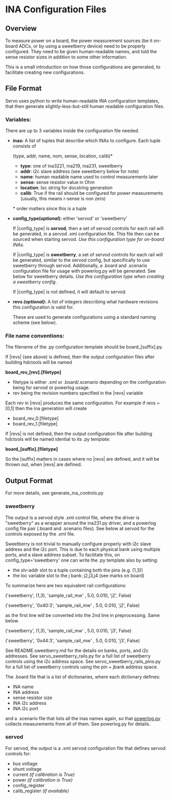 # INA Configuration Files

## Overview

To measure power on a board, the power measurement sources (be it on-board ADCs,
or by using a sweetberry device) need to be properly configured.
They need to be given human-readable names, and told the sense resistor sizes in
addition to some other information.

This is a small introduction on how those configurations are generated, to
facilitate creating new configurations.

## File Format

Servo uses python to write human-readable INA configuration templates, that then
generate slightly-less-but-still human readable configuration files.

### Variables:
There are up to 3 variables inside the configuration file needed.

- **inas:** A list of tuples that describe which INAs to configure.
            Each tuple consists of

  (type, addr, name, nom, sense, location, calib)\*

    - **type**: one of ina3221, ina219, ina231, sweetberry
    - **addr**: i2c slave address (see sweetberry below for note)
    - **name**: human readable name used to control measurements later
    - **sense**: sense resistor value in Ohm
    - **location**: loc string for docstring generation
    - **calib**: True if the rail should be configured for power measurements
               (usually, this means r-sense is non zero)

  \* order matters since this is a tuple

- **config\_type(*optional*):** either 'servod' or 'sweetberry'

  If |config\_type| is **servod**, then a set of servod controls for each rail
  will be generated, in a servod .xml configuration file. This file then can be
  sourced when starting servod.
  *Use this configuration type for on-board INAs*.

  If |config\_type| is **sweetberry**, a set of servod controls for each rail
  will be generated, similar to the servod config, but specifically to use
  sweetberry through servod. Additionally, a .board and .scenario configuration
  file for usage with powerlog.py will be generated. See below for sweetberry
  details.
  *Use this configuration type when creating a sweetberry config*.

  If |config\_type| is not defined, it will default to servod.

 - **revs *(optional)*:** A list of integers describing what hardware revisions
                          this configuration is valid for.

   These are used to generate configurations using a standard naming scheme
   (see below).

### File name conventions:

The filename of the .py configuration template should be board\_[suffix].py.

If |revs| (see above) is defined, then the output configuration files after
building hdctools will be named

**board\_rev\_[rev].[filetype]**

- filetype is either .xml or .board/.scenario depending on the configuration
  being for servod or powerlog usage.
- rev being the revision numbers specified in the |revs| variable

Each rev in |revs| produces the same configuration. For example if revs = [0,1]
then the ina generation will create
- board\_rev\_0.[filetype]
- board\_rev\_1.[filetype]

If |revs| is not defined, then the output configuration file after building
hdctools will be named idential to its .py template:

**board\_[suffix].[filetype]**

So the [suffix] matters in cases where no |revs| are defined, and it will be
thrown out, when |revs| are defined.


## Output Format

For more details, see generate\_ina\_controls.py

### sweetberry

The output is a servod style .xml control file, where the driver is "sweetberry"
as a wrapper around the ina231.py driver, and a powerlog config file pair
(.board and .scenario files). See below at servod for the controls exposed by
the .xml file.

Sweetberry is not trivial to manually configure properly with i2c slave address
and the i2c port. This is due to each physical bank using multiple ports, and a
slave address subset. To facilitate this, on config\_type='sweetberry' one can
write the .py template also by setting:
- the slv-addr slot to a tuple containing both the pins (e.g. (1,3))
- the loc variable slot to the j bank: j2,j3,j4 (see marks on board)

To summarize here are two equivalent rail configurations:

('sweetberry', (1,3),    'sample_rail_mw' , 5.0, 0.010, 'j2', False)

('sweetberry', '0x40:3', 'sample_rail_mw' , 5.0, 0.010, 'j2', False)

as the first line will be converted into the 2nd line in preprocessing. Same
below.

('sweetberry', (1,3),    'sample_rail_mw' , 5.0, 0.010, 'j3', False)

('sweetberry', '0x44:3', 'sample_rail_mw' , 5.0, 0.010, 'j3', False)

See README.sweetberry.md for the details on banks, ports, and i2c addresses.
See servo_sweetberry_rails.py for a full list of sweetberry controls using the
i2c address space.
See servo_sweetberry_rails_pins.py for a full list of sweetberry controls using
the pin + jbank address space.

The .board file that is a list of dictionaries, where each dictionary defines:

- INA name
- INA address
- sense resistor size
- INA i2c address
- INA i2c port

and a .scenario file that lists all the inas names again, so that [powerlog.py]
collects measurements from all of them. See powerlog.py for details.

### servod

For servod, the output is a .xml servod configuration file that defines servod
controls for:

- bus voltage
- shunt voltage
- current *(if calibration is True)*
- power *(if calibration is True)*
- config\_register
- calib\_register *(if available)*

[powerlog.py]:https://chromium.googlesource.com/chromiumos/platform/ec/+/refs/heads/master/extra/usb_power/board.README
